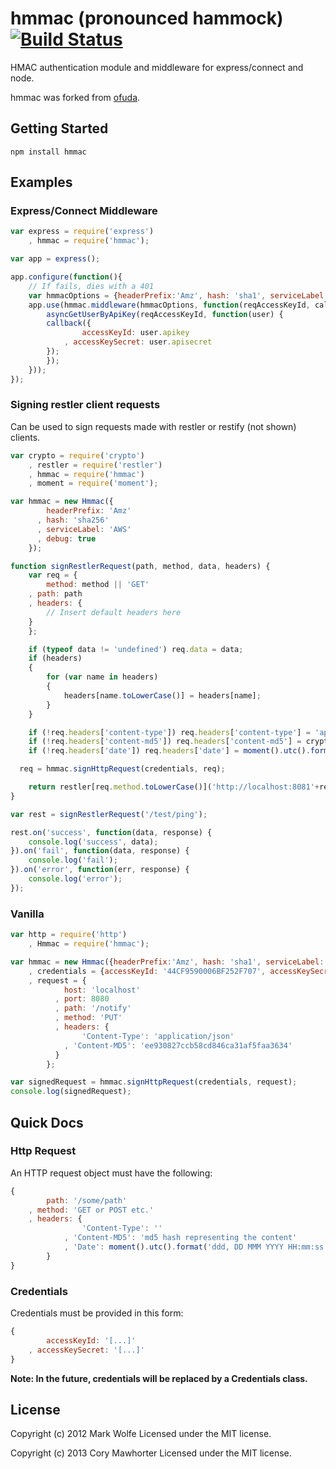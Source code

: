 # hmmac (pronounced hammock) [![Build Status](https://secure.travis-ci.org/cmawhorter/hmmac.png)](http://travis-ci.org/cmawhorter/hmmac)

HMAC authentication module and middleware for express/connect and node.

hmmac was forked from [ofuda](http://github.com/wolfeidau/ofuda).

## Getting Started
`npm install hmmac`

## Examples

### Express/Connect Middleware

```javascript
var	express = require('express')
	, hmmac = require('hmmac');

var app = express();

app.configure(function(){
	// If fails, dies with a 401
	var hmmacOptions = {headerPrefix:'Amz', hash: 'sha1', serviceLabel: 'AWS', debug: true};
	app.use(hmmac.middleware(hmmacOptions, function(reqAccessKeyId, callback) {
		asyncGetUserByApiKey(reqAccessKeyId, function(user) {
	  	callback({
	  			accessKeyId: user.apikey
	  		, accessKeySecret: user.apisecret
	  	});
		});
	}));
});
```

### Signing restler client requests

Can be used to sign requests made with restler or restify (not shown) clients.

```javascript
var crypto = require('crypto')
	, restler = require('restler')
	, hmmac = require('hmmac')
	, moment = require('moment');

var hmmac = new Hmmac({
	  	headerPrefix: 'Amz'
	  , hash: 'sha256'
	  , serviceLabel: 'AWS'
	  , debug: true
	});

function signRestlerRequest(path, method, data, headers) {
	var req = {
    	method: method || 'GET'
    , path: path
    , headers: {
    	// Insert default headers here
    }
	};

	if (typeof data != 'undefined') req.data = data;
	if (headers)
	{
		for (var name in headers)
		{
			headers[name.toLowerCase()] = headers[name];
		}
	}

	if (!req.headers['content-type']) req.headers['content-type'] = 'application/json';
	if (!req.headers['content-md5']) req.headers['content-md5'] = crypto.createHash('md5').update(req.data || '').digest('hex');
	if (!req.headers['date']) req.headers['date'] = moment().utc().format('ddd, DD MMM YYYY HH:mm:ss ZZ');

  req = hmmac.signHttpRequest(credentials, req);

	return restler[req.method.toLowerCase()]('http://localhost:8081'+req.path, req);
}

var rest = signRestlerRequest('/test/ping');

rest.on('success', function(data, response) {
	console.log('success', data);
}).on('fail', function(data, response) {
	console.log('fail');
}).on('error', function(err, response) {
	console.log('error');
});
```

### Vanilla

```javascript
var http = require('http')
	, Hmmac = require('hmmac');

var hmmac = new Hmmac({headerPrefix:'Amz', hash: 'sha1', serviceLabel: 'AWS', debug: true})
	, credentials = {accessKeyId: '44CF9590006BF252F707', accessKeySecret: 'OtxrzxIsfpFjA7SwPzILwy8Bw21TLhquhboDYROV'};
	, request = {
		  	host: 'localhost'
		  , port: 8080
		  , path: '/notify'
		  , method: 'PUT'
		  , headers: {
		    	'Content-Type': 'application/json'
		    , 'Content-MD5': 'ee930827ccb58cd846ca31af5faa3634'
		  }
		};

var signedRequest = hmmac.signHttpRequest(credentials, request);
console.log(signedRequest);
```

## Quick Docs

### Http Request

An HTTP request object must have the following:
```javascript
{
		path: '/some/path'
	, method: 'GET or POST etc.'
	, headers: {
				'Content-Type': ''
			, 'Content-MD5': 'md5 hash representing the content'
			, 'Date': moment().utc().format('ddd, DD MMM YYYY HH:mm:ss ZZ')
		}
}
```

### Credentials

Credentials must be provided in this form:
```javascript
{
		accessKeyId: '[...]'
	, accessKeySecret: '[...]'
}
```

__Note: In the future, credentials will be replaced by a Credentials class.__

## License
Copyright (c) 2012 Mark Wolfe
Licensed under the MIT license.

Copyright (c) 2013 Cory Mawhorter
Licensed under the MIT license.

